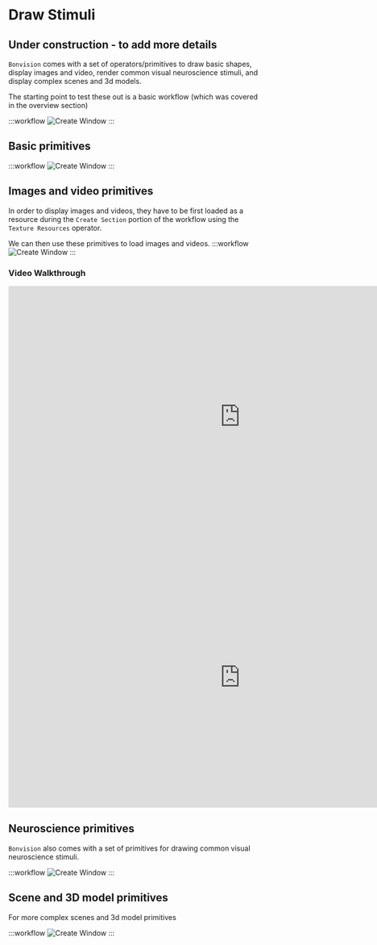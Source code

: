 # Draw Stimuli
## Under construction - to add more details
`Bonvision` comes with a set of operators/primitives to draw basic shapes, display images and video, render common visual neuroscience stimuli, and display complex scenes and 3d models.

The starting point to test these out is a basic workflow (which was covered in the overview section)

:::workflow
![Create Window](../workflows/overview-draw-circle.bonsai)
:::

## Basic primitives

:::workflow
![Create Window](../workflows/basic-primitives.bonsai)
:::


## Images and video primitives
In order to display images and videos, they have to be first loaded as a resource during the `Create Section` portion of the workflow using the `Texture Resources` operator.

We can then use these primitives to load images and videos.
:::workflow
![Create Window](../workflows/image-video-primitives.bonsai)
:::


### Video Walkthrough
<iframe width="919" height="517" src="https://www.youtube.com/embed/I3JuU_-PJuE" title="BonVision quick tips: How to display an image" frameborder="0" allow="accelerometer; autoplay; clipboard-write; encrypted-media; gyroscope; picture-in-picture; web-share" referrerpolicy="strict-origin-when-cross-origin" allowfullscreen></iframe>

<iframe width="919" height="517" src="https://www.youtube.com/embed/gYlgBgvSrmg" title="BonVision quick tips: Playing a movie" frameborder="0" allow="accelerometer; autoplay; clipboard-write; encrypted-media; gyroscope; picture-in-picture; web-share" referrerpolicy="strict-origin-when-cross-origin" allowfullscreen></iframe>


## Neuroscience primitives
`Bonvision` also comes with a set of primitives for drawing common visual neuroscience stimuli.

:::workflow
![Create Window](../workflows/neuroscience-primitives.bonsai)
:::


## Scene and 3D model primitives
For more complex scenes and 3d model primitives

:::workflow
![Create Window](../workflows/scene-model-primitives.bonsai)
:::

